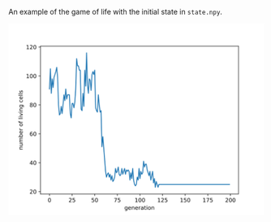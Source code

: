 An example of the game of life with the initial state in `state.npy`.

![Energy versus generation.](energy.svg)
